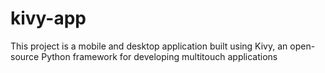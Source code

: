 # kivy-app
This project is a mobile and desktop application built using Kivy, an open-source Python framework for developing multitouch applications

